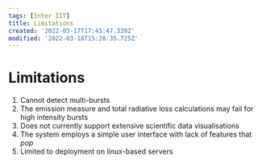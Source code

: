 ```yaml
---
tags: [Inter IIT]
title: Limitations
created: '2022-03-17T17:45:47.339Z'
modified: '2022-03-18T15:28:35.725Z'
---
```


# Limitations

1. Cannot detect multi-bursts
2. The emission measure and total radiative loss calculations may fail for high intensity bursts
3. Does not currently support extensive scientific data visualisations
4. The system employs a simple user interface with lack of features that *pop*
5. Limited to deployment on linux-based servers
